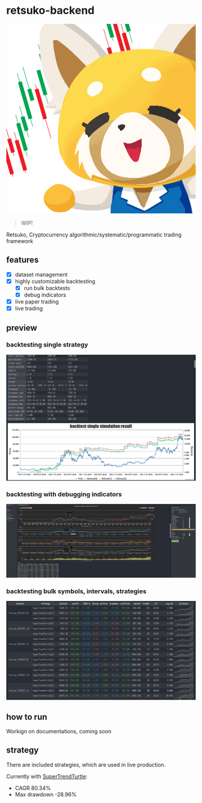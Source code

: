 # retsuko-backend

![retsuko](imgs/retsuko.png)

> WIP!

Retsuko, Cryptocurrency algorithmic/systematic/programmatic trading framework

## features

- [x] dataset management
- [x] highly customizable backtesting
  - [x] run bulk backtests
  - [x] debug indicators
- [x] live paper trading
- [x] live trading

## preview

### backtesting single strategy
![backtest single](imgs/backtest_single.png)

### backtesting with debugging indicators
![backtest_debug](imgs/backtest_debug.png)

### backtesting bulk symbols, intervals, strategies
![backtest_bulk](imgs/backtest_bulk.png)

## how to run

Workign on documentations, coming soon

## strategy

There are included strategies, which are used in live production.

Currently with [SuperTrendTurtle](src/Strategies/SuperTrendTurtle.cs):
- CAGR 80.34%
- Max drawdown -28.96%

